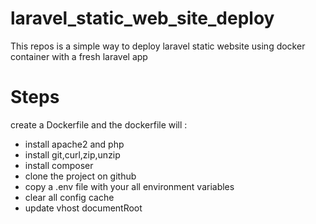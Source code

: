 # laravel_static_web_site_deploy
This repos is a simple way to deploy laravel static website using docker container with a fresh laravel app
# Steps
create a Dockerfile and the dockerfile will :
- install apache2 and php
- install git,curl,zip,unzip
- install composer
- clone the project on github
- copy a .env file with your all environment variables
- clear all config cache
- update vhost documentRoot
